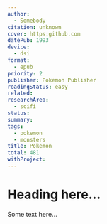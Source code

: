 ```yaml
---
author:
  - Somebody
citation: unknown
cover: https:github.com
datePub: 1993
device:
  - dsi
format:
  - epub
priority: 2
publisher: Pokemon Publisher
readingStatus: easy
related: 
researchArea:
  - scifi
status: 
summary: 
tags:
  - pokemon
  - monsters
title: Pokemon
total: 481
withProject: 
---
```

# Heading here...

Some text here...
